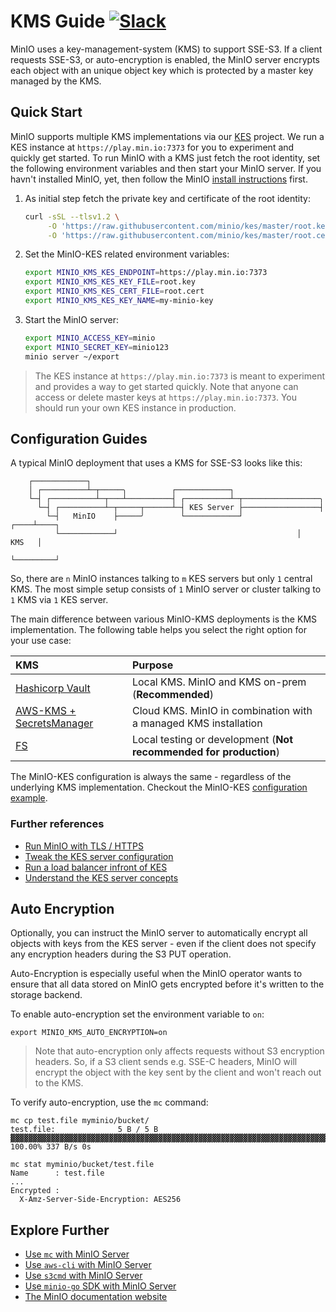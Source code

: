 # KMS Guide [![Slack](https://slack.min.io/slack?type=svg)](https://slack.min.io)

MinIO uses a key-management-system (KMS) to support SSE-S3. If a client requests SSE-S3, or auto-encryption
is enabled, the MinIO server encrypts each object with an unique object key which is protected by a master key
managed by the KMS.

## Quick Start

MinIO supports multiple KMS implementations via our [KES](https://github.com/minio/kes#kes) project. We run
a KES instance at `https://play.min.io:7373` for you to experiment and quickly get started. To run MinIO with
a KMS just fetch the root identity, set the following environment variables and then start your MinIO server.
If you havn't installed MinIO, yet, then follow the MinIO [install instructions](https://docs.min.io/docs/minio-quickstart-guide)
first.

1. As initial step fetch the private key and certificate of the root identity:
   ```sh
   curl -sSL --tlsv1.2 \
        -O 'https://raw.githubusercontent.com/minio/kes/master/root.key' \
        -O 'https://raw.githubusercontent.com/minio/kes/master/root.cert'
   ```
2. Set the MinIO-KES related environment variables:
   ```sh
   export MINIO_KMS_KES_ENDPOINT=https://play.min.io:7373
   export MINIO_KMS_KES_KEY_FILE=root.key
   export MINIO_KMS_KES_CERT_FILE=root.cert
   export MINIO_KMS_KES_KEY_NAME=my-minio-key
   ```
3. Start the MinIO server:
   ```sh
   export MINIO_ACCESS_KEY=minio
   export MINIO_SECRET_KEY=minio123
   minio server ~/export
   ```

> The KES instance at `https://play.min.io:7373` is meant to experiment and provides a way to get started quickly.
> Note that anyone can access or delete master keys at `https://play.min.io:7373`. You should run your own KES
> instance in production.

## Configuration Guides

A typical MinIO deployment that uses a KMS for SSE-S3 looks like this:
```
    ┌────────────┐
    │ ┌──────────┴─┬─────╮          ┌────────────┐
    └─┤ ┌──────────┴─┬───┴──────────┤ ┌──────────┴─┬─────────────────╮
      └─┤ ┌──────────┴─┬─────┬──────┴─┤ KES Server ├─────────────────┤
        └─┤   MinIO    ├─────╯        └────────────┘            ┌────┴────┐
          └────────────┘                                        │   KMS   │
                                                                └─────────┘
``` 

So, there are `n` MinIO instances talking to `m` KES servers but only `1` central KMS. The most simple
setup consists of `1` MinIO server or cluster talking to `1` KMS via `1` KES server.

The main difference between various MinIO-KMS deployments is the KMS implementation. The following table
helps you select the right option for your use case:

|                                        KMS                                       | Purpose                                                           |
|:---------------------------------------------------------------------------------|:------------------------------------------------------------------|
| [Hashicorp Vault](https://github.com/minio/kes/wiki/Hashicorp-Vault-Keystore)    | Local KMS. MinIO and KMS on-prem (**Recommended**)                |
| [AWS-KMS + SecretsManager](https://github.com/minio/kes/wiki/AWS-SecretsManager) | Cloud KMS. MinIO in combination with a managed KMS installation   |  
| [FS](https://github.com/minio/kes/wiki/Filesystem-Keystore)                      | Local testing or development (**Not recommended for production**) |
 
The MinIO-KES configuration is always the same - regardless of the underlying KMS implementation.
Checkout the MinIO-KES [configuration example](https://github.com/minio/kes/wiki/MinIO-Object-Storage).

### Further references

 - [Run MinIO with TLS / HTTPS](https://docs.min.io/docs/how-to-secure-access-to-minio-server-with-tls.html)
 - [Tweak the KES server configuration](https://github.com/minio/kes/wiki/Configuration)
 - [Run a load balancer infront of KES](https://github.com/minio/kes/wiki/TLS-Proxy)
 - [Understand the KES server concepts](https://github.com/minio/kes/wiki/Concepts) 

## Auto Encryption

Optionally, you can instruct the MinIO server to automatically encrypt all objects with keys from the KES
server - even if the client does not specify any encryption headers during the S3 PUT operation.

Auto-Encryption is especially useful when the MinIO operator wants to ensure that all data stored on MinIO
gets encrypted before it's written to the storage backend.

To enable auto-encryption set the environment variable to `on`:
```
export MINIO_KMS_AUTO_ENCRYPTION=on
```

> Note that auto-encryption only affects requests without S3 encryption headers. So, if a S3 client sends
> e.g. SSE-C headers, MinIO will encrypt the object with the key sent by the client and won't reach out to
> the KMS.

To verify auto-encryption, use the `mc` command:

```
mc cp test.file myminio/bucket/
test.file:              5 B / 5 B  ▓▓▓▓▓▓▓▓▓▓▓▓▓▓▓▓▓▓▓▓▓▓▓▓▓▓▓▓▓▓▓▓▓▓▓▓▓▓▓▓▓▓▓▓▓▓▓▓▓▓▓▓▓▓▓▓▓▓▓▓▓▓▓▓▓▓▓▓▓▓▓▓▓▓▓▓▓▓▓▓▓▓▓▓▓▓▓▓▓▓▓▓▓▓▓▓▓▓  100.00% 337 B/s 0s

mc stat myminio/bucket/test.file
Name      : test.file
...
Encrypted :
  X-Amz-Server-Side-Encryption: AES256
```

## Explore Further

- [Use `mc` with MinIO Server](https://docs.min.io/docs/minio-client-quickstart-guide)
- [Use `aws-cli` with MinIO Server](https://docs.min.io/docs/aws-cli-with-minio)
- [Use `s3cmd` with MinIO Server](https://docs.min.io/docs/s3cmd-with-minio)
- [Use `minio-go` SDK with MinIO Server](https://docs.min.io/docs/golang-client-quickstart-guide)
- [The MinIO documentation website](https://docs.min.io)
